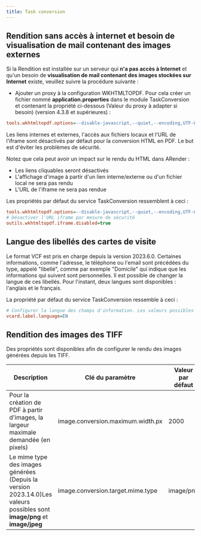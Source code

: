```yaml
---
title: Task conversion
---
```


## Rendition sans accès à internet et besoin de visualisation de mail contenant des images externes

Si la Rendition est installée sur un serveur qui **n'a pas accès à Internet** et qu'un besoin de **visualisation de mail contenant des images stockées sur Internet** existe, veuillez suivre la procédure suivante :

- Ajouter un proxy à la configuration WKHTMLTOPDF. Pour cela créer un fichier nommé **application.properties** dans le module TaskConversion et contenant la propriété ci-dessous (Valeur du proxy à adapter si besoin) (version 4.3.8 et supérieures) :

<!-- Commentaire nettoyé -->

```cfg
tools.wkhtmltopdf.options=--disable-javascript,--quiet,--encoding,UTF-8,--load-error-handling,ignore,--disable-external-links,--disable-internal-links,--disable-local-file-access,--proxy,localhost
```


Les liens internes et externes, l'accès aux fichiers locaux et l'URL de l'iframe sont désactivés par défaut pour la conversion HTML en PDF.
Le but est d'éviter les problèmes de sécurité.

Notez que cela peut avoir un impact sur le rendu du HTML dans ARender :
- Les liens cliquables seront désactivés
- L'affichage d'image à partir d'un lien interne/externe ou d'un fichier local ne sera pas rendu
- L'URL de l'iframe ne sera pas rendue

Les propriétés par défaut du service TaskConversion ressemblent à ceci :

<!-- Commentaire nettoyé -->

```cfg
tools.wkhtmltopdf.options=--disable-javascript,--quiet,--encoding,UTF-8,--load-error-handling,ignore,--disable-external-links,--disable-internal-links,--disable-local-file-access
# Désactiver l'URL iframe par mesure de sécurité
outils.wkhtmltopdf.iframe.disabled=true
```



## Langue des libellés des cartes de visite

Le format VCF est pris en charge depuis la version 2023.6.0. Certaines informations, comme l'adresse, le téléphone ou l'email sont précédées du type,
appelé "libellé", comme par exemple "Domicile" qui indique que les informations qui suivent sont personnelles.
Il est possible de changer la langue de ces libellés. Pour l'instant, deux langues sont disponibles : l'anglais et le français.


La propriété par défaut du service TaskConversion ressemble à ceci :

<!-- Commentaire nettoyé -->

```cfg
# Configurer la langue des champs d'information. Les valeurs possibles sont : "FR", "EN".
vcard.label.language=EN
```


## Rendition des images des TIFF

Des propriétés sont disponibles afin de configurer le rendu des images générées depuis les TIFF.

<!-- Commentaire nettoyé -->

| Description                                                                                                                  | Clé du paramètre                  | Valeur par défaut | Type   |
| ---------------------------------------------------------------------------------------------------------------------------- | --------------------------------- | ----------------- | ------ |
| Pour la création de PDF à partir d'images, la largeur maximale demandée (en pixels)                                          | image.conversion.maximum.width.px | 2000              | Entier |
| Le mime type des images générées (Depuis la version 2023.14.0)Les valeurs possibles sont **image/png** et **image/jpeg** | image.conversion.target.mime.type | image/png         | String |

